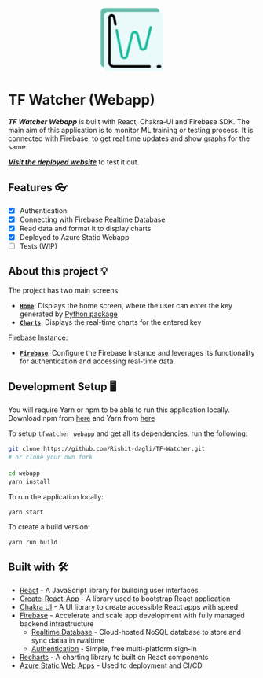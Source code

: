 <p align="center">
  <img src="../media/logo.png" height="128"/>
</p>

# TF Watcher (Webapp)

_**TF Watcher Webapp**_ is built with React, Chakra-UI and Firebase SDK.
The main aim of this application is to monitor ML training or testing process. It is connected with Firebase, to get
real time updates and show graphs for the same.

[_**Visit the deployed website**_](https://www.tfwatcher.tech/) to test it out.

## Features 👓

- [x] Authentication
- [x] Connecting with Firebase Realtime Database
- [x] Read data and format it to display charts
- [x] Deployed to Azure Static Webapp
- [ ] Tests (WIP)

## About this project 💡

The project has two main screens:

- [**`Home`**](/src/screens/HomeScreen.js): Displays the home screen, where the user can enter the key generated by [Python package](https://github.com/Rishit-dagli/TF-Watcher/tree/main/tfwatcher)
- [**`Charts`**](/src/screens/ChartScreen.js): Displays the real-time charts for the entered key

Firebase Instance: 
- [**`Firebase`**](/src/firebase/Firebase.js): Configure the Firebase Instance and leverages its functionality for authentication and accessing real-time data.

## Development Setup 🖥️

You will require Yarn or npm to be able to run this application locally. Download npm from [here](https://docs.npmjs.com/downloading-and-installing-node-js-and-npm) and Yarn from [here](https://classic.yarnpkg.com/en/docs/install#windows-stable)

To setup `tfwatcher webapp` and get all its dependencies, run the following:

```sh
git clone https://github.com/Rishit-dagli/TF-Watcher.git
# or clone your own fork

cd webapp
yarn install
```

To run the application locally:
```
yarn start
```

To create a build version:
```
yarn run build
```

## Built with 🛠

- [React](https://reactjs.org/) - A JavaScript library for building user interfaces
- [Create-React-App](https://create-react-app.dev/) - A library used to bootstrap React application
- [Chakra UI](https://chakra-ui.com/) - A UI library to create accessible React apps with speed
- [Firebase](https://firebase.google.com/) - Accelerate and scale app development with fully managed backend infrastructure
  - [Realtime Database](https://firebase.google.com/products/realtime-database) - Cloud-hosted NoSQL database to store and sync dataa in rwaltime
  - [Authentication](https://firebase.google.com/products/auth) - Simple, free multi-platform sign-in
- [Recharts](https://recharts.org/en-US/) - A charting library to built on React components
- [Azure Static Web Apps](https://azure.microsoft.com/en-us/services/app-service/static/) - Used to deployment and CI/CD
